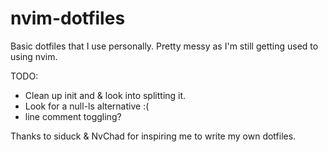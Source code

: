 # nvim-dotfiles

Basic dotfiles that I use personally. 
Pretty messy as I'm still getting used to using nvim.

TODO: 
 - Clean up init and & look into splitting it.
 - Look for a null-ls alternative :(
 - line comment toggling?

Thanks to siduck & NvChad for inspiring me to write my own dotfiles.
